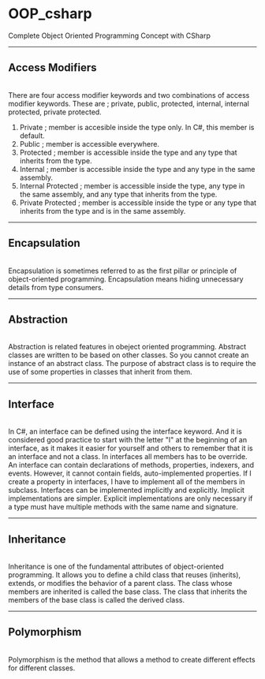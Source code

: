# OOP_csharp
Complete Object Oriented Programming Concept with CSharp
<hr>
<h2>Access Modifiers</h2><br>
There are four access modifier keywords and two combinations of access modifier keywords. These are ; private, public, protected, internal, internal protected, private protected.

1. Private ; member is accesible inside the type only. In C#, this member is default.
1. Public ; member is accessible everywhere.
1. Protected ; member is accessible inside the type and any type that inherits from the type.
1. Internal ; member is accessible inside the type and any type in the same assembly.
1. Internal Protected ; member is accessible inside the type, any type in the same assembly, and any type that inherits from the type.
1. Private Protected ; member is accessible inside the type or any type that inherits from the type and is in the same assembly.
<hr>
<h2>Encapsulation</h2><br>
Encapsulation is sometimes referred to as the first pillar or principle of object-oriented programming. Encapsulation means hiding unnecessary details from type consumers.
<hr>
<h2>Abstraction</h2><br>
Abstraction is related features in obeject oriented programming. Abstract classes are written to be based on other classes. So you cannot create an instance of an abstract class. The purpose of abstract class is to require the use of some properties in classes that inherit from them.
<hr>
<h2>Interface</h2><br>
In C#, an interface can be defined using the interface keyword. And it is considered good practice to start with the letter "I" at the beginning of an interface, as it makes it easier for yourself and others to remember that it is an interface and not a class. In interfaces all members has to be override. An interface can contain declarations of methods, properties, indexers, and events. However, it cannot contain fields, auto-implemented properties. If I create a property in interfaces, I have to implement all of the members in subclass. Interfaces can be implemented implicitly and explicitly. Implicit implementations are simpler. Explicit implementations are only necessary if a type must have multiple methods with the same name and signature.
<hr>
<h2>Inheritance</h2><br>
Inheritance is one of the fundamental attributes of object-oriented programming. It allows you to define a child class that reuses (inherits), extends, or modifies the behavior of a parent class. The class whose members are inherited is called the base class. The class that inherits the members of the base class is called the derived class.
<hr>
<h2>Polymorphism</h2><br>
Polymorphism is the method that allows a method to create different effects for different classes.
